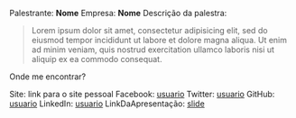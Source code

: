Palestrante: **Nome**
Empresa: **Nome**
Descrição da palestra:
> Lorem ipsum dolor sit amet, consectetur adipisicing elit, sed do eiusmod
tempor incididunt ut labore et dolore magna aliqua. Ut enim ad minim veniam,
quis nostrud exercitation ullamco laboris nisi ut aliquip ex ea commodo
consequat.

Onde me encontrar?

Site: link para o site pessoal
Facebook: [usuario](https://www.facebook.com/usuario)
Twitter: [usuario](https://twitter.com/usuario)
GitHub: [usuario](https://github.com/usuario)
LinkedIn: [usuario](https://www.linkedin.com/in/usuario)
LinkDaApresentação: [slide](https://????)
